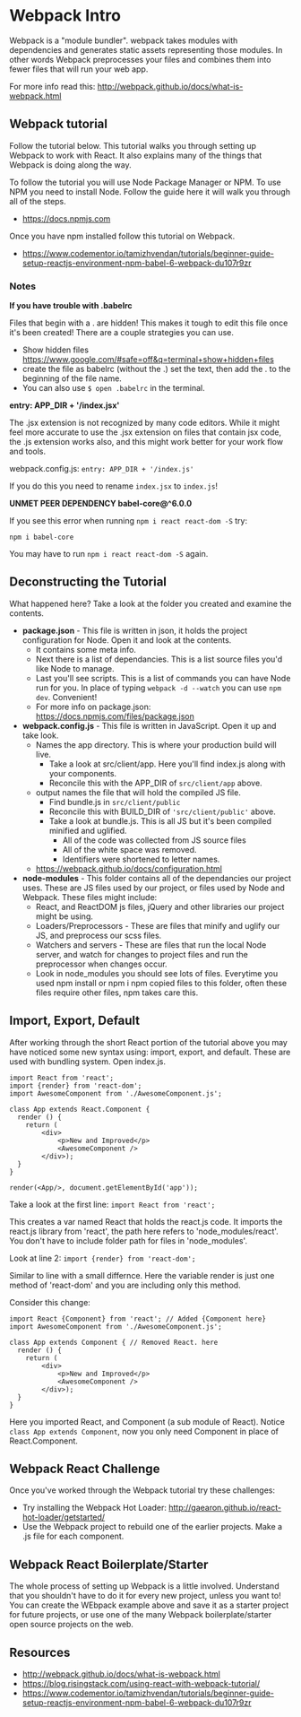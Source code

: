 # Webpack Intro

Webpack is a "module bundler". webpack takes modules with dependencies and generates static assets 
representing those modules. In other words Webpack preprocesses your files and combines them into
fewer files that will run your web app. 

For more info read this: http://webpack.github.io/docs/what-is-webpack.html

## Webpack tutorial 

Follow the tutorial below. This tutorial walks you through setting up Webpack to work with React. 
It also explains many of the things that Webpack is doing along the way. 

To follow the tutorial you will use Node Package Manager or NPM. To use NPM you need to install Node. 
Follow the guide here it will walk you through all of the steps. 

- https://docs.npmjs.com

Once you have npm installed follow this tutorial on Webpack.

- https://www.codementor.io/tamizhvendan/tutorials/beginner-guide-setup-reactjs-environment-npm-babel-6-webpack-du107r9zr

### Notes

**If you have trouble with .babelrc**

Files that begin with a . are hidden! This makes it tough to edit this file once it's been created! 
There are a couple strategies you can use. 

- Show hidden files https://www.google.com/#safe=off&q=terminal+show+hidden+files
- create the file as babelrc (without the .) set the text, then add the . to the beginning of the file name. 
- You can also use `$ open .babelrc` in the terminal. 

**entry: APP_DIR + '/index.jsx'**

The .jsx extension is not recognized by many code editors. While it might feel more accurate to use
the .jsx extension on files that contain jsx code, the .js extension works also, and this might work 
better for your work flow and tools. 

webpack.config.js: `entry: APP_DIR + '/index.js'`

If you do this you need to rename `index.jsx` to `index.js`!

**UNMET PEER DEPENDENCY babel-core@^6.0.0**

If you see this error when running `npm i react react-dom -S` try: 

`npm i babel-core`

You may have to run `npm i react react-dom -S` again. 



## Deconstructing the Tutorial

What happened here? Take a look at the folder you created and examine the contents. 

- **package.json** - This file is written in json, it holds the project configuration for Node. 
Open it and look at the contents. 
    - It contains some meta info.
    - Next there is a list of dependancies. This is a list source files you'd like Node to manage. 
    - Last you'll see scripts. This is a list of commands you can have Node run for you. In place 
    of typing `webpack -d --watch` you can use `npm dev`. Convenient!
    - For more info on package.json: https://docs.npmjs.com/files/package.json
- **webpack.config.js** - This file is written in JavaScript. Open it up and take  look. 
    - Names the app directory. This is where your production build will live. 
        - Take a look at src/client/app. Here you'll find index.js along with your components. 
        - Reconcile this with the APP_DIR of `src/client/app` above.
    - output names the file that will hold the compiled JS file.  
        - Find bundle.js in `src/client/public`
        - Reconcile this with BUILD_DIR of `'src/client/public'` above.
        - Take a look at bundle.js. This is all JS but it's been compiled minified and uglified. 
            - All of the code was collected from JS source files
            - All of the white space was removed.
            - Identifiers were shortened to letter names. 
    - https://webpack.github.io/docs/configuration.html
- **node-modules** - This folder contains all of the dependancies our project uses. These are JS files 
used by our project, or files used by Node and Webpack. These files might include: 
    - React, and ReactDOM js files, jQuery and other libraries our project might be using. 
    - Loaders/Preprocessors - These are files that minify and uglify our JS, and preprocess our scss 
    files. 
    - Watchers and servers - These are files that run the local Node server, and watch for changes to 
    project files and run the preprocessor when changes occur. 
    - Look in node_modules you should see lots of files. Everytime you used npm install or npm i
    npm copied files to this folder, often these files require other files, npm takes care this. 
    
## Import, Export, Default

After working through the short React portion of the tutorial above you may have noticed some new 
syntax using: import, export, and default. These are used with bundling system. Open index.js. 

```
import React from 'react';
import {render} from 'react-dom';
import AwesomeComponent from './AwesomeComponent.js';

class App extends React.Component {
  render () {
    return (
        <div>
            <p>New and Improved</p>
            <AwesomeComponent />
        </div>);
  }
}

render(<App/>, document.getElementById('app'));
```

Take a look at the first line: `import React from 'react';`

This creates a var named React that holds the react.js code. It imports the react.js library from 
'react', the path here refers to 'node_modules/react'. You don't have to include folder path for 
files in 'node_modules'. 

Look at line 2: `import {render} from 'react-dom';`

Similar to line with a small differnce. Here the variable render is just one method of 'react-dom' 
and you are including only this method. 

Consider this change: 

```
import React {Component} from 'react'; // Added {Component here}
import AwesomeComponent from './AwesomeComponent.js';

class App extends Component { // Removed React. here
  render () {
    return (
        <div>
            <p>New and Improved</p>
            <AwesomeComponent />
        </div>);
  }
}
```

Here you imported React, and Component (a sub module of React). Notice `class App extends Component`, 
now you only need Component in place of React.Component. 

## Webpack React Challenge

Once you've worked through the Webpack tutorial try these challenges: 

- Try installing the Webpack Hot Loader: http://gaearon.github.io/react-hot-loader/getstarted/
- Use the Webpack project to rebuild one of the earlier projects. Make a .js file for each component. 

## Webpack React Boilerplate/Starter

The whole process of setting up Webpack is a little involved. Understand that you shouldn't have to 
do it for every new project, unless you want to! You can create the WEbpack example above and save it 
as a starter project for future projects, or use one of the many Webpack boilerplate/starter open
source projects on the web. 



## Resources

- http://webpack.github.io/docs/what-is-webpack.html
- https://blog.risingstack.com/using-react-with-webpack-tutorial/
- https://www.codementor.io/tamizhvendan/tutorials/beginner-guide-setup-reactjs-environment-npm-babel-6-webpack-du107r9zr